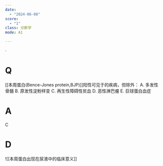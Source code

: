 ```yaml
---
date:
  - "2024-06-08"
score:
  - "1"
class: 诊断学
mode: A1

---
```

·

# Q
[[本周蛋白(Bence-Jones protein,BJP)]]阳性可见于的疾病，但除外：
A. 多发性骨髓 
B. 原发性淀粉样变
C. 再生性障碍性贫血
D. 恶性淋巴瘤
E. 巨球蛋白血症

# A

C


# D
![[本周蛋白出现在尿液中的临床意义]]